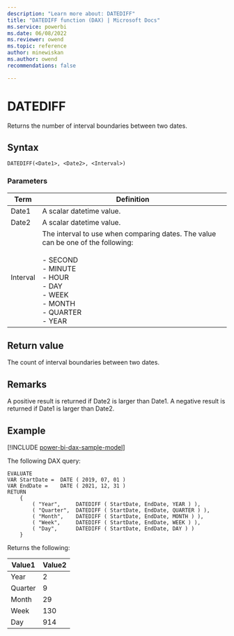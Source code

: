 ```yaml
---
description: "Learn more about: DATEDIFF"
title: "DATEDIFF function (DAX) | Microsoft Docs"
ms.service: powerbi 
ms.date: 06/08/2022
ms.reviewer: owend
ms.topic: reference
author: minewiskan
ms.author: owend 
recommendations: false

---
```

# DATEDIFF
  
Returns the number of interval boundaries between two dates.  
  
## Syntax  
  
```dax
DATEDIFF(<Date1>, <Date2>, <Interval>)  
```
  
### Parameters  
  
|Term|Definition|  
|--------|--------------|  
|Date1|A scalar datetime value.|  
|Date2|A scalar datetime value.|  
|Interval|The interval to use when comparing dates. The value can be one of the following:<br /><br />-   SECOND<br />-   MINUTE<br />-   HOUR<br />-   DAY<br />-   WEEK<br />-  MONTH<br />-   QUARTER<br />-   YEAR|  
  
## Return value

The count of interval boundaries between two dates.  
  
## Remarks

A positive result is returned if Date2 is larger than Date1.
A negative result is returned if Date1 is larger than Date2.
  
## Example

[!INCLUDE [power-bi-dax-sample-model](includes/power-bi-dax-sample-model.md)]

The following DAX query:

```dax
EVALUATE
VAR StartDate =  DATE ( 2019, 07, 01 )
VAR EndDate =    DATE ( 2021, 12, 31 )
RETURN
    {
        ( "Year",     DATEDIFF ( StartDate, EndDate, YEAR ) ),
        ( "Quarter",  DATEDIFF ( StartDate, EndDate, QUARTER ) ),
        ( "Month",    DATEDIFF ( StartDate, EndDate, MONTH ) ),
        ( "Week",     DATEDIFF ( StartDate, EndDate, WEEK ) ),
        ( "Day",      DATEDIFF ( StartDate, EndDate, DAY ) )
    }   
```

Returns the following:

|Value1  |Value2  |
|---------|---------|
|Year     |   2      |
|Quarter     |    9     |
|Month     |    29     |
|Week    |    130     |
|Day    |      914   |
